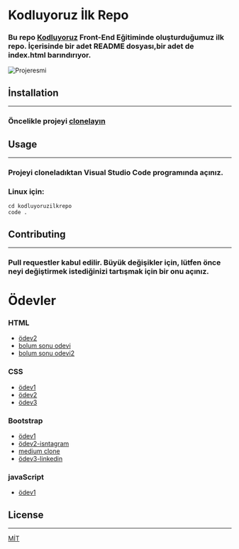 # Kodluyoruz İlk Repo
### Bu repo [Kodluyoruz](https://kodluyoruz.org) Front-End Eğitiminde oluşturduğumuz ilk repo. İçerisinde bir adet README dosyası,bir adet de index.html barındırıyor.

![Projeresmi](https://patika-prod.s3-eu-central-1.amazonaws.com/userFiles/coffeematters/projects/iuXAD5hxRhhkGvxwf-github-ilk-proje)

## İnstallation
---
### Öncelikle projeyi [clonelayın](https://github.com/hamdidilekci/kodluyoruzilkrepo.git)

## Usage
---
### Projeyi cloneladıktan Visual Studio Code programında açınız.

### Linux için:

```Linux
cd kodluyoruzilkrepo 
code .
```


## Contributing
---

### Pull requestler kabul edilir. Büyük değişikler için, lütfen önce neyi değiştirmek istediğinizi tartışmak için bir onu açınız.

# Ödevler 
  ### HTML
  - [ödev2](https://github.com/hamdidilekci/kodluyoruzilkrepo/tree/main/odev%202)
  - [bolum sonu odevi](https://github.com/hamdidilekci/kodluyoruzilkrepo/tree/main/html%20bolum%20sonu%20odevi)
  - [bolum sonu odevi2](https://github.com/hamdidilekci/kodluyoruzilkrepo/blob/main/html%20bolum%20sonu%20odevi2/)
  ### CSS
  - [ödev1](https://github.com/hamdidilekci/kodluyoruzilkrepo/tree/main/CSS%20modul%20odev1)
  - [ödev2](https://github.com/hamdidilekci/kodluyoruzilkrepo/tree/main/CSS%20modul%20odev2)
  - [ödev3](https://github.com/hamdidilekci/kodluyoruzilkrepo/tree/main/CSS%20modul%20odev3)
  ### Bootstrap
  - [ödev1](https://github.com/hamdidilekci/kodluyoruzilkrepo/tree/main/bootstrap-odev1)
  - [ödev2-isntagram](https://github.com/hamdidilekci/kodluyoruzilkrepo/tree/main/bootstrap-odev2/instagramclone)
  - [medium clone](https://github.com/hamdidilekci/kodluyoruzilkrepo/tree/main/medium%20clone)
  - [ödev3-linkedin](https://github.com/hamdidilekci/kodluyoruzilkrepo/tree/main/bootstrap-odev-3/bootstraplinkedinclone)
  ### javaScript
  - [ödev1](https://github.com/hamdidilekci/kodluyoruzilkrepo/tree/main/javaScript-odev-1)

## License
---
[MİT](https://choosealicense.com/licenses/mit/)
